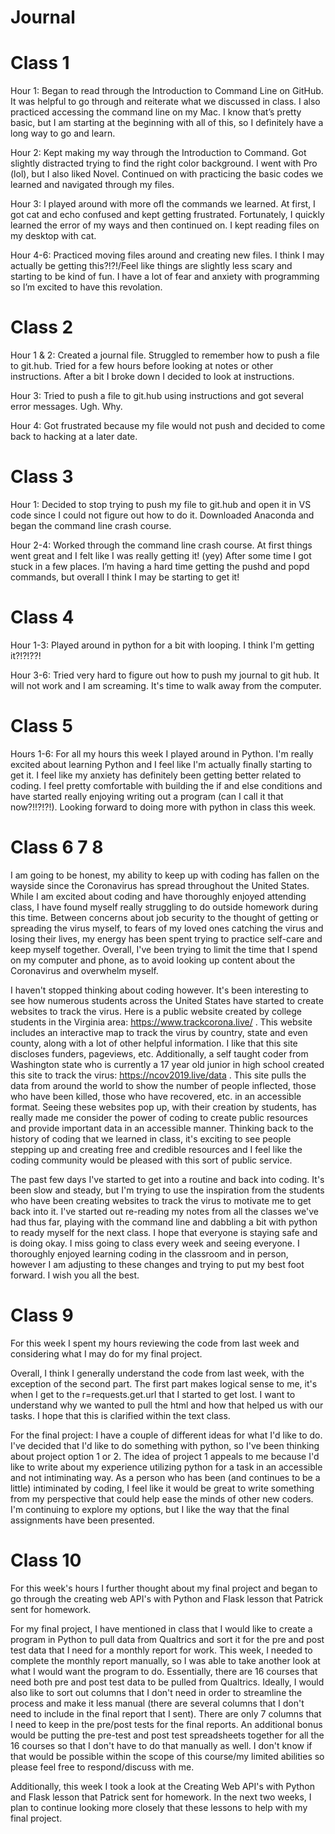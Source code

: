 # Journal

# Class 1

Hour 1: Began to read through the Introduction to Command Line on GitHub. It was helpful to go through and reiterate what we discussed in class. I also practiced accessing the command line on my Mac. I know that’s pretty basic, but I am starting at the beginning with all of this, so I definitely have a long way to go and learn. 

Hour 2: Kept making my way through the Introduction to Command. Got slightly distracted trying to find the right color background. I went with Pro (lol), but I also liked Novel. Continued on with practicing the basic codes we learned and navigated through my files. 

Hour 3: I played around with more ofl the commands we learned. At first, I got cat and echo confused and kept getting frustrated. Fortunately, I quickly learned the error of my ways and then continued on. I kept reading files on my desktop with cat. 

Hour 4-6: Practiced moving files around and creating new files. I think I may actually be getting this?!?!/Feel like things are slightly less scary and starting to be kind of fun. I have a lot of fear and anxiety with programming so I’m excited to have this revolation. 

# Class 2

Hour 1 & 2: Created a journal file. Struggled to remember how to push a file to git.hub. Tried for a few hours before looking at notes or other instructions. After a bit I broke down I decided to look at instructions. 

Hour 3: Tried to push a file to git.hub using instructions and got several error messages. Ugh. Why. 

Hour 4: Got frustrated because my file would not push and decided to come back to hacking at a later date. 

# Class 3

Hour 1: Decided to stop trying to push my file to git.hub and open it in VS code since I could not figure out how to do it. Downloaded Anaconda and began the command line crash course. 

Hour 2-4: Worked through the command line crash course. At first things went great and I felt like I was really getting it! (yey) After some time I got stuck in a few places. I’m having a hard time getting the pushd and popd commands, but overall I think I may be starting to get it!

# Class 4

Hour 1-3: Played around in python for a bit with looping. I think I'm getting it?!?!??!

Hour 3-6: Tried very hard to figure out how to push my journal to git hub. It will not work and I am screaming. It's time to walk away from the computer. 

# Class 5

Hours 1-6: For all my hours this week I played around in Python. I'm really excited about learning Python and I feel like I'm actually finally starting to get it. I feel like my anxiety has definitely been getting better related to coding. I feel pretty comfortable with building the if and else conditions and have started really enjoying writing out a program (can I call it that now?!!?!?!). Looking forward to doing more with python in class this week. 

# Class 6 7 8

I am going to be honest, my ability to keep up with coding has fallen on the wayside since the Coronavirus has spread throughout the United States. While I am excited about coding and have thoroughly enjoyed attending class, I have found myself really struggling to do outside homework during this time. Between concerns about job security to the thought of getting or spreading the virus myself, to fears of my loved ones catching the virus and losing their lives, my energy has been spent trying to practice self-care and keep myself together. Overall, I've been trying to limit the time that I spend on my computer and phone, as to avoid looking up content about the Coronavirus and overwhelm myself. 

I haven't stopped thinking about coding however. It's been interesting to see how numerous students across the United States have started to create websites to track the virus. Here is a public website created by college students in the Virginia area: https://www.trackcorona.live/ . This website includes an interactive map to track the virus by country, state and even county, along with a lot of other helpful information. I like that this site discloses funders, pageviews, etc.  Additionally, a self taught coder from Washington state who is currently a 17 year old junior in high school created this site to track the virus: https://ncov2019.live/data . This site pulls the data from around the world to show the number of people inflected, those who have been killed, those who have recovered, etc. in an accessible format. Seeing these websites pop up, with their creation by students, has really made me consider the power of coding to create public resources and provide important data in an accessible manner. Thinking back to the history of coding that we learned in class, it's exciting to see people stepping up and creating free and credible resources and I feel like the coding community would be pleased with this sort of public service. 

The past few days I've started to get into a routine and back into coding. It's been slow and steady, but I'm trying to use the inspiration from the students who have been creating websites to track the virus to motivate me to get back into it. I've started out re-reading my notes from all the classes we've had thus far, playing with the command line and dabbling a bit with python to ready myself for the next class. I hope that everyone is staying safe and is doing okay. I miss going to class every week and seeing everyone. I thoroughly enjoyed learning coding in the classroom and in person, however I am adjusting to these changes and trying to put my best foot forward. I wish you all the best. 

# Class 9

For this week I spent my hours reviewing the code from last week and considering what I may do for my final project. 

Overall, I think I generally understand the code from last week, with the exception of the second part. The first part makes logical sense to me, it's when I get to the r=requests.get.url that I started to get lost. I want to understand why we wanted to pull the html and how that helped us with our tasks. I hope that this is clarified within the text class. 

For the final project: I have a couple of different ideas for what I'd like to do. I've decided that I'd like to do something with python, so I've been thinking about project option 1 or 2. The idea of project 1 appeals to me because I'd like to write about my experience utilizing python for a task in an accessible and not intiminating way. As a person who has been (and continues to be a little) intiminated by coding, I feel like it would be great to write something from my perspective that could help ease the minds of other new coders. I'm continuing to explore my options, but I like the way that the final assignments have been presented. 

# Class 10

For this week's hours I further thought about my final project and began to go through the creating web API's with Python and Flask lesson that Patrick sent for homework. 

For my final project, I have mentioned in class that I would like to create a program in Python to pull data from Qualtrics and sort it for the pre and post test data that I need for a monthly report for work. This week, I needed to complete the monthly report manually, so I was able to take another look at what I would want the program to do. Essentially, there are 16 courses that need both pre and post test data to be pulled from Qualtrics. Ideally, I would also like to sort out columns that I don't need in order to streamline the process and make it less manual (there are several columns that I don't need to include in the final report that I sent). There are only 7 columns that I need to keep in the pre/post tests for the final reports. An additional bonus would be putting the pre-test and post test spreadsheets together for all the 16 courses so that I don't have to do that manually as well. I don't know if that would be possible within the scope of this course/my limited abilities so please feel free to respond/discuss with me. 

Additionally, this week I took a look at the Creating Web API's with Python and Flask lesson that Patrick sent for homework. In the next two weeks, I plan to continue looking more closely that these lessons to help with my final project.